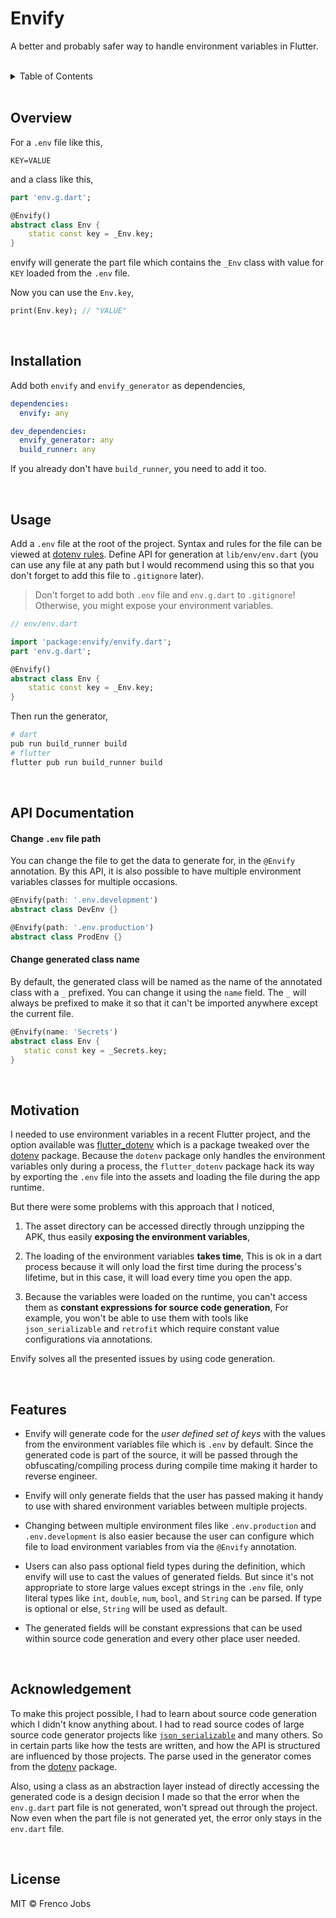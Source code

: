 # Envify

A better and probably safer way to handle environment variables in Flutter.

<br>

<details>
<summary>Table of Contents</summary>

<br>

## Table of Contents

- [Overview](#overview)
- [Installation](#installation)
- [Usage](#usage)
- [API Documentation](#api-documentation)
  - [Change `.env` file path](#change-env-file-path)
  - [Change generated class name](#change-generated-class-name)
- [Motivation](#motivation)
- [Features](#features)
- [Acknowledgement](#acknowledgement)
- [License](#license)

</details>

<br>

## Overview

For a `.env` file like this,

```.env
KEY=VALUE
```

and a class like this,

```dart
part 'env.g.dart';

@Envify()
abstract class Env {
    static const key = _Env.key;
}
```

envify will generate the part file which contains the `_Env` class with value for `KEY` loaded from the `.env` file.

Now you can use the `Env.key`,

```dart
print(Env.key); // "VALUE"
```

<br>

## Installation

Add both `envify` and `envify_generator` as dependencies,

```yaml
dependencies:
  envify: any

dev_dependencies:
  envify_generator: any
  build_runner: any
```

If you already don't have `build_runner`, you need to add it too.

<br>

## Usage

Add a `.env` file at the root of the project. Syntax and rules for the file can be viewed at [dotenv rules](https://www.npmjs.com/package/dotenv#rules).
Define API for generation at `lib/env/env.dart` (you can use any file at any path but I would recommend using this so that you don't forget to add this file to `.gitignore` later).

> Don't forget to add both `.env` file and `env.g.dart` to `.gitignore`! Otherwise, you might expose your environment variables.

```dart
// env/env.dart

import 'package:envify/envify.dart';
part 'env.g.dart';

@Envify()
abstract class Env {
    static const key = _Env.key;
}
```

Then run the generator,

```sh
# dart
pub run build_runner build
# flutter
flutter pub run build_runner build
```

<br>

## API Documentation

#### **Change `.env` file path**

You can change the file to get the data to generate for, in the `@Envify` annotation. By this API, it is also possible to have multiple environment variables classes for multiple occasions.

```dart
@Envify(path: '.env.development')
abstract class DevEnv {}

@Envify(path: '.env.production')
abstract class ProdEnv {}
```

#### **Change generated class name**

By default, the generated class will be named as the name of the annotated class with a `_` prefixed. You can change it using the `name` field. The `_` will always be prefixed to make it so that it can't be imported anywhere except the current file.

```dart
@Envify(name: 'Secrets')
abstract class Env {
   static const key = _Secrets.key;
}
```

<br>

## Motivation

I needed to use environment variables in a recent Flutter project, and the option available was [flutter_dotenv](https://pub.dev/packages/flutter_dotenv) which is a package tweaked over the [dotenv](https://pub.dev/packages/dotenv) package. Because the `dotenv` package only handles the environment variables only during a process, the `flutter_dotenv` package hack its way by exporting the `.env` file into the assets and loading the file during the app runtime.

But there were some problems with this approach that I noticed,

1. The asset directory can be accessed directly through unzipping the APK, thus easily **exposing the environment variables**,

2. The loading of the environment variables **takes time**,
   This is ok in a dart process because it will only load the first time during the process's lifetime, but in this case, it will load every time you open the app.

3. Because the variables were loaded on the runtime, you can't access them as **constant expressions for source code generation**,
   For example, you won't be able to use them with tools like `json_serializable` and `retrofit` which require constant value configurations via annotations.

Envify solves all the presented issues by using code generation.

<br>

## Features

- Envify will generate code for the _user defined set of keys_ with the values from the environment variables file which is `.env` by default. Since the generated code is part of the source, it will be passed through the obfuscating/compiling process during compile time making it harder to reverse engineer.

- Envify will only generate fields that the user has passed making it handy to use with shared environment variables between multiple projects.

- Changing between multiple environment files like `.env.production` and `.env.development` is also easier because the user can configure which file to load environment variables from via the `@Envify` annotation.

- Users can also pass optional field types during the definition, which envify will use to cast the values of generated fields. But since it's not appropriate to store large values except strings in the `.env` file, only literal types like `int`, `double`, `num`, `bool`, and `String` can be parsed. If type is optional or else, `String` will be used as default.

- The generated fields will be constant expressions that can be used within source code generation and every other place user needed.

<br>

## Acknowledgement

To make this project possible, I had to learn about source code generation which I didn't know anything about. I had to read source codes of large source code generator projects like [`json_serializable`](https://github.com/google/json_serializable.dart) and many others. So in certain parts like how the tests are written, and how the API is structured are influenced by those projects. The parse used in the generator comes from the [dotenv](https://pub.dev/packages/dotenv) package.

Also, using a class as an abstraction layer instead of directly accessing the generated code is a design decision I made so that the error when the `env.g.dart` part file is not generated, won't spread out through the project. Now even when the part file is not generated yet, the error only stays in the `env.dart` file.

<br>

## License

MIT © Frenco Jobs
